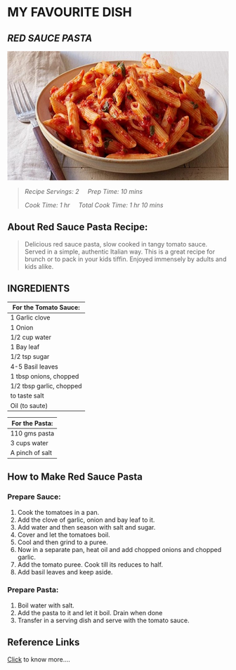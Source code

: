 # MY FAVOURITE DISH

## _RED SAUCE PASTA_

![Display picture](Photos/pasta11.jpg)

>_Recipe Servings: 2_ &nbsp;&nbsp;&nbsp;  _Prep Time: 10 mins_
>
>_Cook Time: 1 hr_   &nbsp;&nbsp;&nbsp;   _Total Cook Time: 1 hr 10 mins_

## **About Red Sauce Pasta Recipe:**
>Delicious red sauce pasta, slow cooked in tangy tomato sauce. Served in a simple, authentic Italian way. This is a great recipe for brunch or to pack in your kids tiffin. Enjoyed immensely by adults and kids alike.

## INGREDIENTS

|**For the Tomato Sauce:**|
|-------------------------|
|1 Garlic clove           |
|1 Onion                  |
|1/2 cup water            |
|1 Bay leaf               |
|1/2 tsp sugar            |
|4-5 Basil leaves         |
|1 tbsp onions, chopped   |
|1/2 tbsp garlic, chopped |
|to taste salt            |
|Oil (to saute)           |

|**For the Pasta:**|
|------------------|
|110 gms pasta|
|3 cups water|
|A pinch of salt|

## How to Make Red Sauce Pasta

### **Prepare Sauce:**
1. Cook the tomatoes in a pan.
2. Add the clove of garlic, onion and bay leaf to it.
3. Add water and then season with salt and sugar.
4. Cover and let the tomatoes boil.
5. Cool and then grind to a puree.
6. Now in a separate pan, heat oil and add chopped onions and chopped garlic.
7. Add the tomato puree. Cook till its reduces to half.
8. Add basil leaves and keep aside.

### **Prepare Pasta:**
1. Boil water with salt.
2. Add the pasta to it and let it boil. Drain when done
3. Transfer in a serving dish and serve with the tomato sauce.

## Reference Links

[Click](https://www.webstaurantstore.com/guide/692/types-of-pasta.html) to know more....